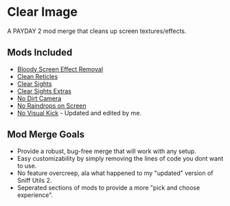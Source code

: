 # Clear Image

A PAYDAY 2 mod merge that cleans up screen textures/effects.

## Mods Included
- [Bloody Screen Effect Removal](https://modworkshop.net/mod/32280)
- [Clean Reticles](https://modworkshop.net/mod/36107)
- [Clear Sights](https://modworkshop.net/mod/20896)
- [Clear Sights Extras](https://modworkshop.net/mod/27788)
- [No Dirt Camera](https://modworkshop.net/mod/833)
- [No Raindrops on Screen](https://modworkshop.net/mod/19644)
- [No Visual Kick](https://modworkshop.net/mod/16898) - Updated and edited by me.

## Mod Merge Goals
- Provide a robust, bug-free merge that will work with any setup.
- Easy customizability by simply removing the lines of code you dont want to use.
- No feature overcreep, ala what happened to my "updated" version of Sniff Utils 2.
- Seperated sections of mods to provide a more "pick and choose experience".